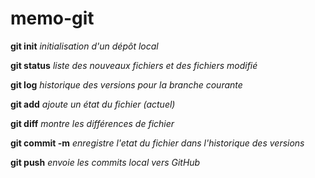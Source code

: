 # memo-git

**git init**
*initialisation d'un dépôt local*

**git status**
*liste des nouveaux fichiers et des fichiers modifié*

**git log**
*historique des versions pour la branche courante*

**git add**
*ajoute un état du fichier (actuel)*

**git diff**
*montre les différences de fichier*

**git commit -m**
*enregistre l'etat du fichier dans l'historique des versions*

**git push**
*envoie les commits local vers GitHub*

